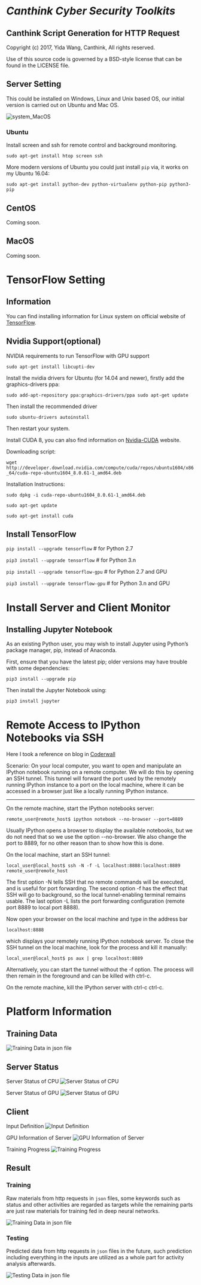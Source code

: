 # *Canthink Cyber Security Toolkits*
## Canthink Script Generation for HTTP Request

Copyright (c) 2017, Yida Wang, Canthink,
All rights reserved.

Use of this source code is governed by a BSD-style license that can be found in the LICENSE file.

## Server Setting

This could be installed on Windows, Linux and Unix based OS, our initial version is carried out on Ubuntu and Mac OS.

![system_MacOS](images/system_MacOS.png)

### Ubuntu
Install screen and ssh for remote control and background monitoring.

`sudo apt-get install htop screen ssh`

More modern versions of Ubuntu you could just install `pip` via, it works on my Ubuntu 16.04:

`sudo apt-get install python-dev python-virtualenv python-pip python3-pip`

## CentOS
Coming soon.

## MacOS
Coming soon.

# TensorFlow Setting

## Information
You can find installing information for Linux system on official website of [TensorFlow](https://www.tensorflow.org/install/install_linux).

## Nvidia Support(optional)
NVIDIA requirements to run TensorFlow with GPU support

`sudo apt-get install libcupti-dev`

Install the nvidia drivers for Ubuntu (for 14.04 and newer), firstly add the graphics-drivers ppa:

`sudo add-apt-repository ppa:graphics-drivers/ppa
sudo apt-get update`

Then install the recommended driver

`sudo ubuntu-drivers autoinstall`

Then restart your system.

Install CUDA 8, you can also find information on [Nvidia-CUDA](https://developer.nvidia.com/cuda-downloads) website.

Downloading script:

`wget http://developer.download.nvidia.com/compute/cuda/repos/ubuntu1604/x86_64/cuda-repo-ubuntu1604_8.0.61-1_amd64.deb`

Installation Instructions:

`sudo dpkg -i cuda-repo-ubuntu1604_8.0.61-1_amd64.deb`

`sudo apt-get update`

`sudo apt-get install cuda`

## Install TensorFlow

`pip install --upgrade tensorflow`      # for Python 2.7

`pip3 install --upgrade tensorflow`     # for Python 3.n

`pip install --upgrade tensorflow-gpu`  # for Python 2.7 and GPU

`pip3 install --upgrade tensorflow-gpu` # for Python 3.n and GPU

# Install Server and Client Monitor

## Installing Jupyter Notebook
As an existing Python user, you may wish to install Jupyter using Python’s package manager, pip, instead of Anaconda.

First, ensure that you have the latest pip; older versions may have trouble with some dependencies:

`pip3 install --upgrade pip`

Then install the Jupyter Notebook using:

`pip3 install jupyter`

# Remote Access to IPython Notebooks via SSH
Here I took a reference on blog in [Coderwall](https://coderwall.com/p/ohk6cg/remote-access-to-ipython-notebooks-via-ssh)

Scenario: On your local computer, you want to open and manipulate an IPython notebook running on a remote computer. We will do this by opening an SSH tunnel. This tunnel will forward the port used by the remotely running IPython instance to a port on the local machine, where it can be accessed in a browser just like a locally running IPython instance.

***
On the remote machine, start the IPython notebooks server:

`remote_user@remote_host$ ipython notebook --no-browser --port=8889`

Usually IPython opens a browser to display the available notebooks, but we do not need that so we use the option --no-browser. We also change the port to 8889, for no other reason than to show how this is done.

On the local machine, start an SSH tunnel:

`local_user@local_host$ ssh -N -f -L localhost:8888:localhost:8889 remote_user@remote_host`

The first option -N tells SSH that no remote commands will be executed, and is useful for port forwarding. The second option -f has the effect that SSH will go to background, so the local tunnel-enabling terminal remains usable. The last option -L lists the port forwarding configuration (remote port 8889 to local port 8888).

Now open your browser on the local machine and type in the address bar

`localhost:8888`

which displays your remotely running IPython notebook server.
To close the SSH tunnel on the local machine, look for the process and kill it manually:

`local_user@local_host$ ps aux | grep localhost:8889`

Alternatively, you can start the tunnel without the -f option. The process will then remain in the foreground and can be killed with ctrl-c.

On the remote machine, kill the IPython server with ctrl-c ctrl-c.

# Platform Information

## Training Data

![Training Data in json file](./images/training_data.png)

## Server Status
Server Status of CPU
![Server Status of CPU](./images/server_cpu.png)

Server Status of GPU
![Server Status of GPU](./images/server_gpu.png)

## Client

Input Definition
![Input Definition](./images/client_input.png)

GPU Information of Server
![GPU Information of Server](./images/client_server.png)

Training Progress
![Training Progress](./images/client_training_monitor.png)

## Result

### Training
Raw materials from http requests in `json` files, some keywords such as status and other activities are regarded as targets while the remaining parts are just raw materials for training fed in deep neural networks.  

![Training Data in json file](./images/training_data.png)

### Testing
Predicted data from http requests in `json` files in the future, such prediction including everything in the inputs are utilized as a whole part for activity analysis afterwards.

![Testing Data in json file](./images/testing_data.png)
